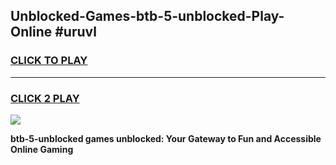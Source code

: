 
## Unblocked-Games-btb-5-unblocked-Play-Online #uruvl
<h3>
<a href="https://news.freeplayer.one?title=btb-5-unblocked&ref=3">CLICK TO PLAY</a></h3>
<hr>

<h3>
<a href="https://news.freeplayer.one?title=btb-5-unblocked&ref=3">CLICK 2 PLAY</a>
  
</h3>

<a href="https://news.freeplayer.one?title=btb-5-unblocked&ref=3"><img src="https://clearcache.store/games.png"></a>


**btb-5-unblocked games unblocked: Your Gateway to Fun and Accessible Online Gaming**
